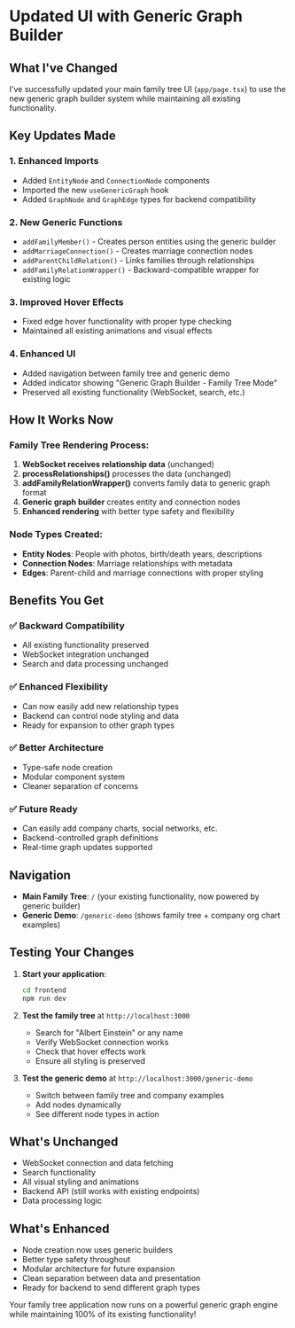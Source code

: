 # Updated UI with Generic Graph Builder

## What I've Changed

I've successfully updated your main family tree UI (`app/page.tsx`) to use the new generic graph builder system while maintaining all existing functionality.

## Key Updates Made

### 1. **Enhanced Imports**
- Added `EntityNode` and `ConnectionNode` components
- Imported the new `useGenericGraph` hook
- Added `GraphNode` and `GraphEdge` types for backend compatibility

### 2. **New Generic Functions**
- `addFamilyMember()` - Creates person entities using the generic builder
- `addMarriageConnection()` - Creates marriage connection nodes
- `addParentChildRelation()` - Links families through relationships
- `addFamilyRelationWrapper()` - Backward-compatible wrapper for existing logic

### 3. **Improved Hover Effects**
- Fixed edge hover functionality with proper type checking
- Maintained all existing animations and visual effects

### 4. **Enhanced UI**
- Added navigation between family tree and generic demo
- Added indicator showing "Generic Graph Builder - Family Tree Mode"
- Preserved all existing functionality (WebSocket, search, etc.)

## How It Works Now

### Family Tree Rendering Process:
1. **WebSocket receives relationship data** (unchanged)
2. **processRelationships()** processes the data (unchanged)
3. **addFamilyRelationWrapper()** converts family data to generic graph format
4. **Generic graph builder** creates entity and connection nodes
5. **Enhanced rendering** with better type safety and flexibility

### Node Types Created:
- **Entity Nodes**: People with photos, birth/death years, descriptions
- **Connection Nodes**: Marriage relationships with metadata
- **Edges**: Parent-child and marriage connections with proper styling

## Benefits You Get

### ✅ **Backward Compatibility**
- All existing functionality preserved
- WebSocket integration unchanged
- Search and data processing unchanged

### ✅ **Enhanced Flexibility**
- Can now easily add new relationship types
- Backend can control node styling and data
- Ready for expansion to other graph types

### ✅ **Better Architecture**
- Type-safe node creation
- Modular component system
- Cleaner separation of concerns

### ✅ **Future Ready**
- Can easily add company charts, social networks, etc.
- Backend-controlled graph definitions
- Real-time graph updates supported

## Navigation

- **Main Family Tree**: `/` (your existing functionality, now powered by generic builder)
- **Generic Demo**: `/generic-demo` (shows family tree + company org chart examples)

## Testing Your Changes

1. **Start your application**:
   ```bash
   cd frontend
   npm run dev
   ```

2. **Test the family tree** at `http://localhost:3000`
   - Search for "Albert Einstein" or any name
   - Verify WebSocket connection works
   - Check that hover effects work
   - Ensure all styling is preserved

3. **Test the generic demo** at `http://localhost:3000/generic-demo`
   - Switch between family tree and company examples
   - Add nodes dynamically
   - See different node types in action

## What's Unchanged

- WebSocket connection and data fetching
- Search functionality
- All visual styling and animations
- Backend API (still works with existing endpoints)
- Data processing logic

## What's Enhanced

- Node creation now uses generic builders
- Better type safety throughout
- Modular architecture for future expansion
- Clean separation between data and presentation
- Ready for backend to send different graph types

Your family tree application now runs on a powerful generic graph engine while maintaining 100% of its existing functionality!
